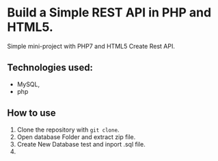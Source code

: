 # Build a Simple REST API in PHP and HTML5.
Simple mini-project with PHP7 and HTML5 Create Rest API.

## Technologies used:
- MySQL,
- php


## How to use
1. Clone the repository with `git clone`.
2. Open database Folder and extract zip file.
3. Create New Database test and inport .sql file.
4. 
